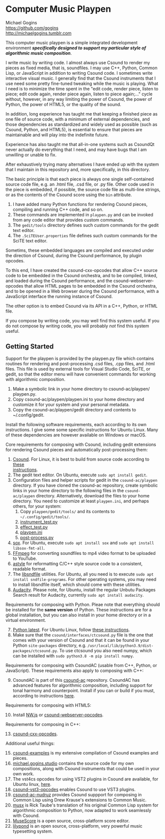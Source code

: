 # Computer Music Playpen

Michael Gogins<br>
https://github.com/gogins<br>
http://michaelgogins.tumblr.com

This computer music playpen is a simple integrated development environment 
___specifically designed to support my particular style of algorithmic music 
composition___.

I write music by writing code. I almost always use Csound to render my pieces 
as fixed media, that is, soundfiles. I may use C++, Python, Common Lisp, or 
JavaScript in addition to writing Csound code. I sometimes write interactive 
visual music. I generally find that the Csound instruments that I use need 
some pretty fine-tuned tweaking while the music is playing. What I need is to 
minimize the time spent in the "edit code, render piece, listen to piece; edit 
code again, render piece again, listen to piece again;..." cycle without, 
however, in any way limiting the power of Csound, the power of Python, the 
power of HTML5, or the quality of the sound.

In addition, long experience has taught me that keeping a finished piece as 
one file of source code, with a minimum of external dependencies, and those 
dependencies as standardized and widely used as possible (such as Csound, 
Python, and HTML5), is essential to ensure that pieces are maintainable and 
will play into the indefinite future. 

Experience has also taught me that all-in-one systems such as CsoundQt never 
actually do everything that I need, and may have bugs that I am unwilling or 
unable to fix. 

After exhaustively trying many alternatives I have ended up with the system 
that I maintain in this repository and, more specifically, in this directory.

The basic principle is that each piece is always one single self-contained 
source code file, e.g. an .html file, .csd file, or .py file. Other code used 
in the piece is embedded, if possible, the source code file as multi-line 
strings, or as the contents of the Csound score using the `bin` attribute.

1.  I have added many Python functions for rendering Csound pieces, compiling 
    and running C++ code, and so on.
2.  These commands are implemented in `playpen.py` and can be invoked from any 
    code editor that provides custom commands.
4.  The `gedit/tools` directory defines such custom commands for the gedit 
    text editor.
5.  The `.SciTEUser.properties` file defines such custom commands for the 
    SciTE text editor.

Sometims, these embedded languages are compiled and executed under the 
direction of Csound, during the Csound performance, by plugin opcodes.

To this end, I have created the csound-cxx-opcodes that allow C++ source 
code to be embedded in the Csound orchestra, and to be compiled, linked, 
and loaded during the Csound performance, and the csound-webserver-opcodes 
that allow HTML pages to be embedded in the Csound orchestra, and to be 
opened in a Web browser during the Csound performance, with a JavaScript 
interface the running instance of Csound.

The other option is to embed Csound via its API in a C++, Python, or HTML file.

If you compose by writing code, you may well find this system useful. If you 
do not compose by writing code, you will probably _not_ find this system 
useful.

## Getting Started

Support for the playpen is provided by the playpen.py file which contains 
routines for rendering and post-processing .csd files, .cpp files, and 
.html files. This file is used by external tools for Visual Studio Code, 
SciTE, or gedit, so that the editor menu will have convenient commands for 
working with algorithmic composition.

1.  Make a symbolic link in your home directory to csound-ac/playpen/
    playpen.py.
2.  Copy csound-ac/playpen/playpen.ini to your home directory and 
    customize it for your system and your personal metadata.
3.  Copy the csound-ac/playpen/gedit directory and contents to 
    ~/.config/gedit.
    
Install the following software requirements, each according to its own 
instructions. I give some some specific instructions for Ubuntu Linux. Many of 
these dependencies are however available on Windows or macOS.

Core requirements for composing with Csound, including gedit extensions for 
rendering Csound pieces and automatically post-processing them:

1.  [Csound](https://csound.com/download.html). For Linux, it is best to build 
    from source code according to [these  
    instructions](https://github.com/csound/csound/blob/develop/BUILD.md).
2.  The gedit text editor. On Ubuntu, execute `sudo apt install gedit`.
3.  Configuration files and helper scripts for gedit in the 
    `csound-ac/playpen` directory. If you have cloned the 
    csound-ac repository, create symbolic links in your home directory 
    to the following files in the `csound-ac/playpen` directory. 
    Alternatively, download the files to your home directory. You need to 
    customize at least `playpen.ini`, and perhaps others, for your system:
    1. Copy `playpen/gedit/tools/` and its contents to `~/.config/gedit/tools/`.
    2. [instrument_test.py](https://github.com/gogins/csound-ac/blob/develop/playpen/instrument_test.py)
    3. [effect_test.py](https://github.com/gogins/csound-ac/blob/develop/playpen/effect_test.py)
    4. [playpen.ini](https://github.com/gogins/csound-ac/blob/develop/playpen/playpen.ini)
    5. [post-process.py](https://github.com/gogins/csound-ac/blob/develop/playpen/post-process.py)
4.  [sox](http://sox.sourceforge.net/). For Ubuntu, execute 
    `sudo apt install sox` and `sudo apt install libsox-fmt-all`.
5.  [FFmpeg](https://ffmpeg.org/) for converting soundfiles to mp4 video format to be uploaded to YouTube.
5.  [astyle](http://astyle.sourceforge.net/) for reformatting C/C++ style source code to a consistent, readable format.
5.  The [libsndfile](http://www.mega-nerd.com/libsndfile/) utilities. For Ubuntu, all 
    you need is to execute `sudo apt install sndfile-programs`. For other 
    operating systems, you may need to install libsndfile itself, which should 
    come with these utilities.
6.  [Audacity](https://www.audacityteam.org/). Please note, for Ubuntu, 
    install the regular Unbutu Packages Search result for Audacity, currently 
    `sudo apt install audacity`.
    
Requirements for composing with Python. Pleae note that everything should be 
installed for the __same version__ of Python. These instructions are for a global 
installation, but you can also install in your home directory or in a virtual 
environment.

7.  [Python latest](https://www.python.org/downloads/). For Ubuntu Linux, 
    follow [these instructions](https://linuxize.com/post/how-to-install-python-3-9-on-ubuntu-20-04/).
8.  Make sure that the `csound/interfaces/ctcsound.py` file 
    is the one that comes with your version of Csound and that it can be found 
    in your Python `site-packages` directory, e.g. 
    `/usr/local/lib/python3.9/dist-packages/ctcsound.py`. To use ctcsound you 
    also need numpy, which can be installed with 
    `sudo python3.8 -m pip install numpy`.

Requirements for composing with CsoundAC (usable from C++, Python, or 
JavaScript). These requirements also apply to composing with C++:

9.  CsoundAC is part of this [csound-ac](https://github.com/gogins/csound-ac)
    repository. CsoundAC has advanced features for algorithmic composition, 
    including support for tonal harmony and counterpoint. Install if you can 
    or build if you must, according to instructions 
    [here](https://github.com/gogins/csound-ac).
    
Requirements for composing with HTML5:

10. Install [NW.js](https://nwjs.io/) or 
    [csound-webserver-opcodes](https://github.com/gogins/csound-webserver-opcodes).
    
Requirements for composing in C++:

13. [csound-cxx-opcodes](https://github.com/gogins/csound-cxx-opcodes).

Additional useful things:

15. [csound-examples](https://github.com/gogins/csound-vst3-opcodes) is my 
    extensive compilation of Csound examples and pieces.
16. [michael.gogins.studio](https://github.com/gogins/michael.gogins.studio) 
    contains the source code for my own compositions, along with Csound 
    instruments that could be used in your own work.
17. The vst4cs opcodes for using VST2 plugins in Csound are available, for 
    Ubuntu linux, [here](https://href.li/?https://drive.google.com/file/d/1mYHyjoD7RUrPpST3ISa9CsxIg5wTspXc/view?usp=sharing).
18. [csound-vst3-opcodes](https://github.com/gogins/csound-vst3-opcodes) 
    enables Csound to use VST3 plugins.
19. [csound-ac-nudruz](https://github.com/gogins/csound-ac-nudruz) 
    provides Csound suppport for composing in 
    Common Lisp using Drew Krause's extensions to Common Music.
20. [musx](https://github.com/musx-admin/musx) is Rick Taube's translation of 
    his original Common Lisp system for algorithmic composition to Python, now 
    adapted to work seamlessly with Csound.
21. [MuseScore](https://musescore.org/en) is a open source, cross-platform 
    score editor.
22. [lilypond](http://lilypond.org/) is an open source, cross-platform, very 
    powerful music typesetting system.

